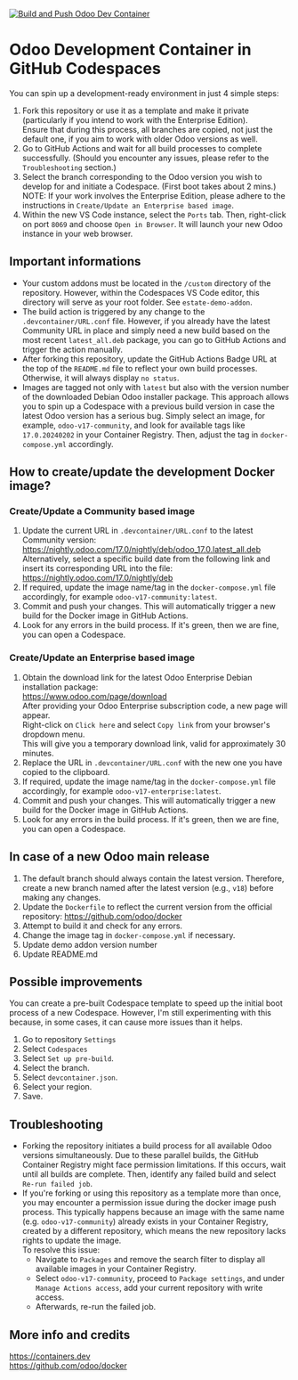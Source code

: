[![Build and Push Odoo Dev Container](https://github.com/m3r3nix/odoo-dev-container/actions/workflows/docker-publish.yml/badge.svg?branch=v17)](https://github.com/m3r3nix/odoo-dev-container/actions/workflows/docker-publish.yml)

# Odoo Development Container in GitHub Codespaces

You can spin up a development-ready environment in just 4 simple steps:
1. Fork this repository or use it as a template and make it private (particularly if you intend to work with the Enterprise Edition).  
   Ensure that during this process, all branches are copied, not just the default one, if you aim to work with older Odoo versions as well.
2. Go to GitHub Actions and wait for all build processes to complete successfully. (Should you encounter any issues, please refer to the `Troubleshooting` section.)
3. Select the branch corresponding to the Odoo version you wish to develop for and initiate a Codespace. (First boot takes about 2 mins.)  
    NOTE: If your work involves the Enterprise Edition, please adhere to the instructions in `Create/Update an Enterprise based image`.
4. Within the new VS Code instance, select the `Ports` tab. Then, right-click on port `8069` and choose `Open in Browser`. It will launch your new Odoo instance in your web browser.

## Important informations

- Your custom addons must be located in the `/custom` directory of the repository. However, within the Codespaces VS Code editor, this directory will serve as your root folder. See `estate-demo-addon`.
- The build action is triggered by any change to the `.devcontainer/URL.conf` file. However, if you already have the latest Community URL in place and simply need a new build based on the most recent `latest_all.deb` package, you can go to GitHub Actions and trigger the action manually.
- After forking this repository, update the GitHub Actions Badge URL at the top of the `README.md` file to reflect your own build processes. Otherwise, it will always display `no status`.
- Images are tagged not only with `latest` but also with the version number of the downloaded Debian Odoo installer package. This approach allows you to spin up a Codespace with a previous build version in case the latest Odoo version has a serious bug. Simply select an image, for example, `odoo-v17-community`, and look for available tags like `17.0.20240202` in your Container Registry. Then, adjust the tag in `docker-compose.yml` accordingly.

## How to create/update the development Docker image?

### Create/Update a Community based image

1. Update the current URL in `.devcontainer/URL.conf` to the latest Community version:  
    <https://nightly.odoo.com/17.0/nightly/deb/odoo_17.0.latest_all.deb>  
    Alternatively, select a specific build date from the following link and insert its corresponding URL into the file:  
    <https://nightly.odoo.com/17.0/nightly/deb>
2. If required, update the image name/tag in the `docker-compose.yml` file accordingly, for example `odoo-v17-community:latest`.
3. Commit and push your changes. This will automatically trigger a new build for the Docker image in GitHub Actions.
4. Look for any errors in the build process. If it's green, then we are fine, you can open a Codespace.

### Create/Update an Enterprise based image

1. Obtain the download link for the latest Odoo Enterprise Debian installation package:  
    <https://www.odoo.com/page/download>  
    After providing your Odoo Enterprise subscription code, a new page will appear.  
    Right-click on `Click here` and select `Copy link` from your browser's dropdown menu.  
    This will give you a temporary download link, valid for approximately 30 minutes.   
2. Replace the URL in `.devcontainer/URL.conf` with the new one you have copied to the clipboard.
3. If required, update the image name/tag in the `docker-compose.yml` file accordingly, for example `odoo-v17-enterprise:latest`.
4. Commit and push your changes. This will automatically trigger a new build for the Docker image in GitHub Actions.
5. Look for any errors in the build process. If it's green, then we are fine, you can open a Codespace.

## In case of a new Odoo main release

1. The default branch should always contain the latest version. Therefore, create a new branch named after the latest version (e.g., `v18`) before making any changes.
2. Update the `Dockerfile` to reflect the current version from the official repository: <https://github.com/odoo/docker>
3. Attempt to build it and check for any errors.
4. Change the image tag in `docker-compose.yml` if necessary.
5. Update demo addon version number
6. Update README.md

## Possible improvements

You can create a pre-built Codespace template to speed up the initial boot process of a new Codespace. However, I'm still experimenting with this because, in some cases, it can cause more issues than it helps.

1. Go to repository `Settings`
2. Select `Codespaces`
3. Select `Set up pre-build`.
4. Select the branch.
5. Select `devcontainer.json`.
6. Select your region.
7. Save.

## Troubleshooting

- Forking the repository initiates a build process for all available Odoo versions simultaneously. Due to these parallel builds, the GitHub Container Registry might face permission limitations. If this occurs, wait until all builds are complete. Then, identify any failed build and select `Re-run failed job`.
- If you're forking or using this repository as a template more than once, you may encounter a permission issue during the docker image push process. This typically happens because an image with the same name (e.g. `odoo-v17-community`) already exists in your Container Registry, created by a different repository, which means the new repository lacks rights to update the image.  
  To resolve this issue:
  - Navigate to `Packages` and remove the search filter to display all available images in your Container Registry.
  - Select `odoo-v17-community`, proceed to `Package settings`, and under `Manage Actions access`, add your current repository with write access.
  - Afterwards, re-run the failed job.

## More info and credits

<https://containers.dev>  
<https://github.com/odoo/docker>
